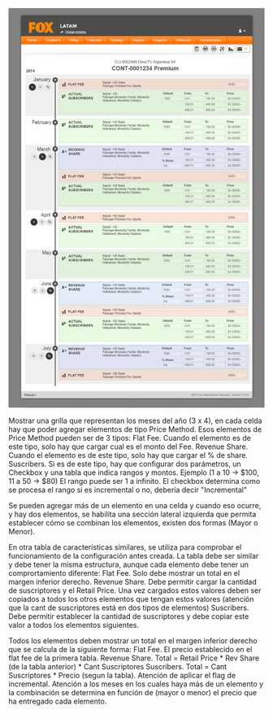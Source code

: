 ![Calendar](https://raw.githubusercontent.com/nescalante/poc-premium/master/resources/Fox%20Contracts%20C%20-%20Linea%20del%20tiempo%20Vertical.jpg?token=AB-4U3BpvfDdvckp971MyuG8qvelLK3Vks5UV5g4wA%3D%3D)

Mostrar una grilla que representan los meses del año (3 x 4), en cada celda hay que poder agregar elementos de tipo Price Method. 
Esos elementos de Price Method pueden ser de 3 tipos:
Flat Fee. Cuando el elemento es de este tipo, solo hay que cargar cual es el monto del Fee.
Revenue Share. Cuando el elemento es de este tipo, solo hay que cargar el % de share.
Suscribers. Si es de este tipo, hay que configurar dos parámetros, un Checkbox y una tabla que indica rangos y montos. Ejemplo (1 a 10 -> $100, 11 a 50 -> $80) El rango puede ser 1 a infinito. El checkbox determina como se procesa el rango si es incremental o no, debería decir "Incremental"

Se pueden agregar más de un elemento en una celda y cuando eso ocurre, y hay dos elementos, se habilita una sección lateral izquierda que permita establecer cómo se combinan los elementos, existen dos formas (Mayor o Menor).

En otra tabla de características similares, se utiliza para comprobar el funcionamiento de la configuración antes creada. La tabla debe ser similar y debe tener la misma estructura, aunque cada elemento debe tener un comprortamiento diferente:
Flat Fee. Solo debe mostrar un total en el margen inferior derecho.
Revenue Share. Debe permitir cargar la cantidad de suscriptores y el Retail Price. Una vez cargados estos valores deben ser copiados a todos los otros elementos que tengan estos valores (atención que la cant de suscriptores está en dos tipos de elementos)
Suscribers. Debe permitir establecer la cantidad de suscriptores y debe copiar este valor a todos los elementos siguientes.

Todos los elementos deben mostrar un total en el margen inferior derecho que se calcula de la siguiente forma:
Flat Fee. El precio establecido en el flat fee de la primera tabla.
Revenue Share. Total = Retail Price * Rev Share (de la tabla anterior) * Cant Suscriptores
Suscribers. Total = Cant Suscriptores * Precio (segun la tabla). Atención de aplicar el flag de incremental.
Atención a los meses en los cuales haya más de un elemento y la combinación se determina en función de (mayor o menor) el precio que ha entregado cada elemento.
